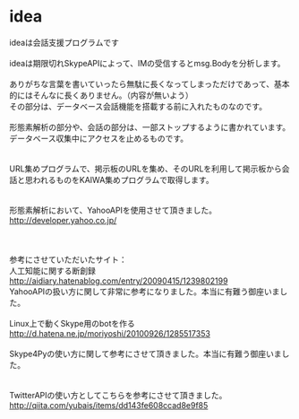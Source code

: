 # idea
ideaは会話支援プログラムです<br>
<br>
ideaは期限切れSkypeAPIによって、IMの受信するとmsg.Bodyを分析します。<br>
<br>
ありがちな言葉を書いていったら無駄に長くなってしまっただけであって、基本的にはそんなに長くありません。（内容が無いよう）<br>
その部分は、データベース会話機能を搭載する前に入れたものなのです。<br>
<br>
形態素解析の部分や、会話の部分は、一部ストップするように書かれています。<br>
データベース収集中にアクセスを止めるものです。<br>
<br>
<br>
URL集めプログラムで、掲示板のURLを集め、そのURLを利用して掲示板から会話と思われるものをKAIWA集めプログラムで取得します。<br>
<br>
<br>
形態素解析において、YahooAPIを使用させて頂きました。<br>
http://developer.yahoo.co.jp/<br>
<br>
<br>
<br>
参考にさせていただいたサイト：<br>
人工知能に関する断創録<br>
http://aidiary.hatenablog.com/entry/20090415/1239802199<br>
YahooAPIの扱い方に関して非常に参考になりました。本当に有難う御座いました。<br>
<br>
Linux上で動くSkype用のbotを作る<br>
http://d.hatena.ne.jp/moriyoshi/20100926/1285517353<br>
<br>
Skype4Pyの使い方に関して参考にさせて頂きました。本当に有難う御座いました。<br>
<br>
<br>
TwitterAPIの使い方としてこちらを参考にさせて頂きました。<br>
http://qiita.com/yubais/items/dd143fe608ccad8e9f85<br>
<br>
